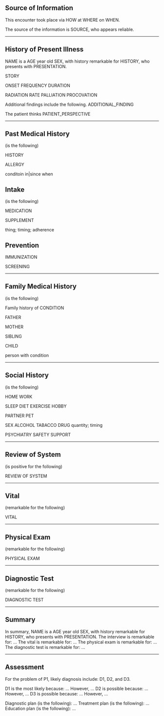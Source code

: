 ## Source of Information

This encounter took place via HOW at WHERE on WHEN.

The source of the information is SOURCE, who appears reliable.

---

## History of Present Illness

NAME is a AGE year old SEX, with history remarkable for HISTORY, who presents with PRESENTATION.

STORY

ONSET
FREQUENCY
DURATION

RADIATION
RATE
PALLIATION
PROCOVATION

Additional findings include the following. ADDITIONAL_FINDING

The patient thinks PATIENT_PERSPECTIVE

---

## Past Medical History

(is the following)

HISTORY

ALLERGY

conditoin in|since when

## Intake

(is the following)

MEDICATION

SUPPLEMENT

thing; timing; adherence

## Prevention

IMMUNIZATION

SCREENING

---

## Family Medical History

(is the following)

Family history of CONDITION

FATHER

MOTHER

SIBLING

CHILD

person with condition

---

## Social History

(is the following)

HOME
WORK

SLEEP
DIET
EXERCISE
HOBBY

PARTNER
PET

SEX
ALCOHOL
TABACCO
DRUG
quantity; timing

PSYCHIATRY
SAFETY
SUPPORT

---

## Review of System

(is positive for the following)

REVIEW OF SYSTEM

---

## Vital

(remarkable for the following)

VITAL

---

## Physical Exam

(remarkable for the following)

PHYSICAL EXAM

---

## Diagnostic Test

(remarkable for the following)

DIAGNOSTIC TEST

---

## Summary

In summary, NAME is a AGE year old SEX, with history remarkable for HISTORY, who presents with PRESENTATION.
The interview is remarkable for: ...
The vital is remarkable for: ...
The physical exam is remarkable for: ...
The diagnostic test is remarkable for: ...

---

## Assessment

For the problem of P1, likely diagnosis include: D1, D2, and D3.

D1 is the most likely because: ... However, ...
D2 is possible because: ... However, ...
D3 is possible because: ... However, ...

Diagnostic plan (is the following): ...
Treatment plan (is the following): ...
Education plan (is the following): ...
